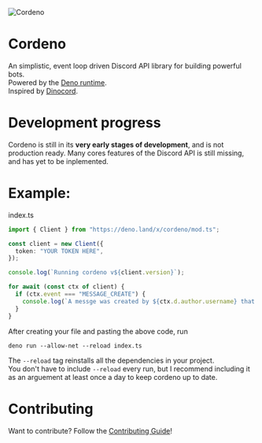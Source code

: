 ![Cordeno](https://raw.githubusercontent.com/cordeno/cordeno/master/assets/cordeno-200.gif)
# Cordeno
An simplistic, event loop driven Discord API library for building powerful bots.
<br/>
Powered by the [Deno runtime](https://deno.land/).
<br/>
Inspired by [Dinocord](https://github.com/sunsetkookaburra/dinocord).

# Development progress
Cordeno is still in its **very early stages of development**, and is not production ready. Many cores features of the Discord API is still missing, and has yet to be inplemented.

# Example:
index.ts
```ts
import { Client } from "https://deno.land/x/cordeno/mod.ts";

const client = new Client({
  token: "YOUR TOKEN HERE",
});

console.log(`Running cordeno v${client.version}`);

for await (const ctx of client) {
  if (ctx.event === "MESSAGE_CREATE") {
    console.log(`A messge was created by ${ctx.d.author.username} that says: ${ctx.d.content}`)
  }
}
```
After creating your file and pasting the above code, run
```shell
deno run --allow-net --reload index.ts
```
The `--reload` tag reinstalls all the dependencies in your project.
<br/>
You don't have to include `--reload` every run, but I recommend including it as an arguement at least once a day to keep cordeno up to date.

# Contributing
Want to contribute? Follow the [Contributing Guide](/CONTRIBUTING.md)!
